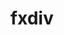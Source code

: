 ---
title: "fxdiv"
layout: cache
categories: [package, develop-2024-06-09]
meta: {"versions": ["2020-04-17"], "compilers": ["apple-clang@=15.0.0", "gcc@=11.4.0"], "oss": ["ubuntu22.04", "ventura"], "platforms": ["darwin", "linux"], "targets": ["aarch64", "neoverse_v1", "x86_64_v3"], "stacks": ["e4s", "e4s-neoverse_v1", "ml-darwin-aarch64-mps", "ml-linux-x86_64-cpu", "ml-linux-x86_64-cuda", "root"], "num_specs": 6, "num_specs_by_stack": {"root": 6, "ml-linux-x86_64-cuda": 2, "ml-linux-x86_64-cpu": 2, "ml-darwin-aarch64-mps": 2, "e4s-neoverse_v1": 1, "e4s": 1}}
spec_details: [{"hash": "lfvsczmbqbefhfuppbkj3zwaelmar6p2", "compiler": "gcc@=11.4.0", "versions": ["2020-04-17"], "os": "ubuntu22.04", "platform": "linux", "target": "x86_64_v3", "variants": ["build_system=cmake", "build_type=Release", "generator=ninja", "~ipo"], "stacks": ["root", "ml-linux-x86_64-cuda", "ml-linux-x86_64-cpu"], "size": "-", "tarball": "https://binaries.spack.io/develop-2024-06-09/build_cache/linux-ubuntu22.04-x86_64_v3/gcc-11.4.0/fxdiv-2020-04-17/linux-ubuntu22.04-x86_64_v3-gcc-11.4.0-fxdiv-2020-04-17-lfvsczmbqbefhfuppbkj3zwaelmar6p2.spack"}, {"hash": "55g7wilfrs2k7sj6ebmjkz6pdgwegvzk", "compiler": "apple-clang@=15.0.0", "versions": ["2020-04-17"], "os": "ventura", "platform": "darwin", "target": "aarch64", "variants": ["build_system=cmake", "build_type=Release", "generator=ninja", "~ipo"], "stacks": ["root", "ml-darwin-aarch64-mps"], "size": "-", "tarball": "https://binaries.spack.io/develop-2024-06-09/build_cache/darwin-ventura-aarch64/apple-clang-15.0.0/fxdiv-2020-04-17/darwin-ventura-aarch64-apple-clang-15.0.0-fxdiv-2020-04-17-55g7wilfrs2k7sj6ebmjkz6pdgwegvzk.spack"}, {"hash": "ehbr2ac5auu54rqerlb2bzg4tjeczgso", "compiler": "gcc@=11.4.0", "versions": ["2020-04-17"], "os": "ubuntu22.04", "platform": "linux", "target": "neoverse_v1", "variants": ["build_system=cmake", "build_type=Release", "generator=ninja", "~ipo"], "stacks": ["e4s-neoverse_v1", "root"], "size": "-", "tarball": "https://binaries.spack.io/develop-2024-06-09/build_cache/linux-ubuntu22.04-neoverse_v1/gcc-11.4.0/fxdiv-2020-04-17/linux-ubuntu22.04-neoverse_v1-gcc-11.4.0-fxdiv-2020-04-17-ehbr2ac5auu54rqerlb2bzg4tjeczgso.spack"}, {"hash": "rwhc2cx5g7ggxreantnkvmublvlcyz6x", "compiler": "gcc@=11.4.0", "versions": ["2020-04-17"], "os": "ubuntu22.04", "platform": "linux", "target": "x86_64_v3", "variants": ["build_system=cmake", "build_type=Release", "generator=ninja", "~ipo"], "stacks": ["root", "e4s"], "size": "-", "tarball": "https://binaries.spack.io/develop-2024-06-09/build_cache/linux-ubuntu22.04-x86_64_v3/gcc-11.4.0/fxdiv-2020-04-17/linux-ubuntu22.04-x86_64_v3-gcc-11.4.0-fxdiv-2020-04-17-rwhc2cx5g7ggxreantnkvmublvlcyz6x.spack"}, {"hash": "n7sdureibvagmbz5lqw5gwoyfjvabodz", "compiler": "gcc@=11.4.0", "versions": ["2020-04-17"], "os": "ubuntu22.04", "platform": "linux", "target": "x86_64_v3", "variants": ["build_system=cmake", "build_type=Release", "generator=ninja", "~ipo"], "stacks": ["root", "ml-linux-x86_64-cuda", "ml-linux-x86_64-cpu"], "size": "-", "tarball": "https://binaries.spack.io/develop-2024-06-09/build_cache/linux-ubuntu22.04-x86_64_v3/gcc-11.4.0/fxdiv-2020-04-17/linux-ubuntu22.04-x86_64_v3-gcc-11.4.0-fxdiv-2020-04-17-n7sdureibvagmbz5lqw5gwoyfjvabodz.spack"}, {"hash": "ur4ulsbtqr46cko2454nth3s66q2krvq", "compiler": "apple-clang@=15.0.0", "versions": ["2020-04-17"], "os": "ventura", "platform": "darwin", "target": "aarch64", "variants": ["build_system=cmake", "build_type=Release", "generator=ninja", "~ipo"], "stacks": ["root", "ml-darwin-aarch64-mps"], "size": "-", "tarball": "https://binaries.spack.io/develop-2024-06-09/build_cache/darwin-ventura-aarch64/apple-clang-15.0.0/fxdiv-2020-04-17/darwin-ventura-aarch64-apple-clang-15.0.0-fxdiv-2020-04-17-ur4ulsbtqr46cko2454nth3s66q2krvq.spack"}]
---